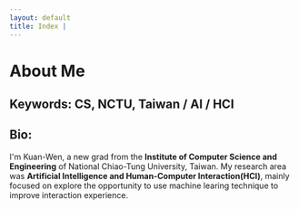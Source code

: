 ```yaml
---
layout: default
title: Index | 
---
```


# About Me

## Keywords: CS, NCTU, Taiwan / AI / HCI

## Bio:
I'm Kuan-Wen, a new grad from the **Institute of Computer Science and Engineering** of National Chiao-Tung University, Taiwan. My research area was **Artificial Intelligence and Human-Computer Interaction(HCI)**, mainly focused on explore the opportunity to use machine learing technique to improve interaction experience.